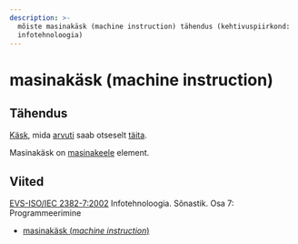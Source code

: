 ```yaml
---
description: >-
  mõiste masinakäsk (machine instruction) tähendus (kehtivuspiirkond:
  infotehnoloogia)
---
```


# masinakäsk (machine instruction)

## Tähendus

[Käsk](kaesk-instruction.md), mida [arvuti](arvuti-computer.md) saab otseselt [täita](taeitmine-execution.md).

Masinakäsk on [masinakeele](masinakeel-machine-language.md) element.



## Viited

[EVS-ISO/IEC 2382-7:2002](http://www.evs.ee/tooted/evs-iso-iec-2382-7-2002) Infotehnoloogia. Sõnastik. Osa 7: Programmeerimine

* [masinakäsk (_machine instruction_)](https://www.eki.ee/dict/its/index.cgi?Q=D0FD220A-6C03-1014-88DC-FC5F0DBED45A\&F=GUID\&C01=1\&C02=0\&C10=1)
